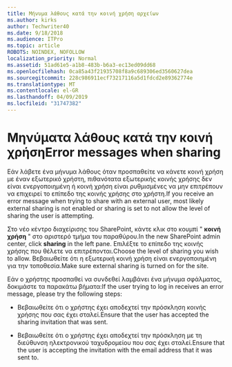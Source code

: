 ```yaml
---
title: Μήνυμα λάθους κατά την κοινή χρήση αρχείων
ms.author: kirks
author: Techwriter40
ms.date: 9/18/2018
ms.audience: ITPro
ms.topic: article
ROBOTS: NOINDEX, NOFOLLOW
localization_priority: Normal
ms.assetid: 51ad61e5-a1b8-483b-b6a3-ec13ed09dd68
ms.openlocfilehash: 0ca85a43f21935708f8a9c689306ed3560627dea
ms.sourcegitcommit: 228c986911ecf73217116a5d1fdcd2e89362774e
ms.translationtype: MT
ms.contentlocale: el-GR
ms.lasthandoff: 04/09/2019
ms.locfileid: "31747382"
---
```

# <a name="error-messages-when-sharing"></a><span data-ttu-id="06fa9-102">Μηνύματα λάθους κατά την κοινή χρήση</span><span class="sxs-lookup"><span data-stu-id="06fa9-102">Error messages when sharing</span></span>

<span data-ttu-id="06fa9-103">Εάν λάβετε ένα μήνυμα λάθους όταν προσπαθείτε να κάνετε κοινή χρήση με έναν εξωτερικό χρήστη, πιθανότατα εξωτερικής κοινής χρήσης δεν είναι ενεργοποιημένη ή κοινή χρήση είναι ρυθμισμένες να μην επιτρέπουν να επιχειρεί το επίπεδο της κοινής χρήσης στο χρήστη.</span><span class="sxs-lookup"><span data-stu-id="06fa9-103">If you receive an error message when trying to share with an external user, most likely external sharing is not enabled or sharing is set to not allow the level of sharing the user is attempting.</span></span>
  
<span data-ttu-id="06fa9-104">Στο νέο κέντρο διαχείρισης του SharePoint, κάντε κλικ στο κουμπί " **κοινή χρήση** " στο αριστερό τμήμα του παραθύρου.</span><span class="sxs-lookup"><span data-stu-id="06fa9-104">In the  new SharePoint admin center, click **sharing** in the left pane.</span></span> <span data-ttu-id="06fa9-105">Επιλέξτε το επίπεδο της κοινής χρήσης που θέλετε να επιτρέπονται.</span><span class="sxs-lookup"><span data-stu-id="06fa9-105">Choose the level of sharing you wish to allow.</span></span> <span data-ttu-id="06fa9-106">Βεβαιωθείτε ότι η εξωτερική κοινή χρήση είναι ενεργοποιημένη για την τοποθεσία.</span><span class="sxs-lookup"><span data-stu-id="06fa9-106">Make sure external sharing is turned on for the site.</span></span> 
  
<span data-ttu-id="06fa9-107">Εάν ο χρήστης προσπαθεί να συνδεθεί λαμβάνει ένα μήνυμα σφάλματος, δοκιμάστε τα παρακάτω βήματα:</span><span class="sxs-lookup"><span data-stu-id="06fa9-107">If the user trying to log in receives an error message, please try the following steps:</span></span>
  
- <span data-ttu-id="06fa9-108">Βεβαιωθείτε ότι ο χρήστης έχει αποδεχτεί την πρόσκληση κοινής χρήσης που σας έχει σταλεί.</span><span class="sxs-lookup"><span data-stu-id="06fa9-108">Ensure that the user has accepted the sharing invitation that was sent.</span></span>
    
- <span data-ttu-id="06fa9-109">Βεβαιωθείτε ότι ο χρήστης έχει αποδεχτεί την πρόσκληση με τη διεύθυνση ηλεκτρονικού ταχυδρομείου που σας έχει σταλεί.</span><span class="sxs-lookup"><span data-stu-id="06fa9-109">Ensure that the user is accepting the invitation with the email address that it was sent to.</span></span>
    

